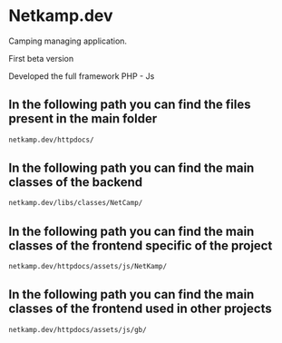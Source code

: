 # Netkamp.dev

Camping managing application.

First beta version

Developed the full framework PHP - Js

## In the following path you can find the files present in the main folder

``` bash
netkamp.dev/httpdocs/
```


## In the following path you can find the main classes of the backend

``` bash
netkamp.dev/libs/classes/NetCamp/
```


## In the following path you can find the main classes of the frontend specific of the project

``` bash
netkamp.dev/httpdocs/assets/js/NetKamp/
```


## In the following path you can find the main classes of the frontend used in other projects

``` bash
netkamp.dev/httpdocs/assets/js/gb/
```
